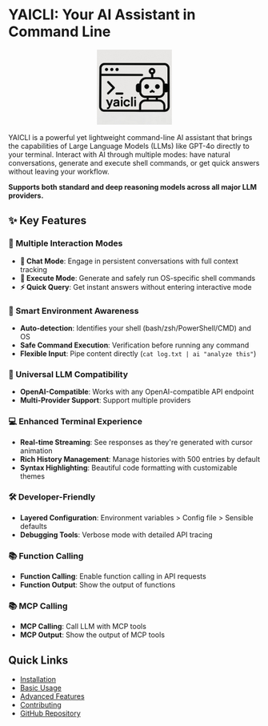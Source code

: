 # YAICLI: Your AI Assistant in Command Line

<p align="center">
  <img src="./assets/artwork/logo.png" width="150" alt="YAICLI Logo" />
</p>

YAICLI is a powerful yet lightweight command-line AI assistant that brings the capabilities of Large Language Models (LLMs) like GPT-4o directly to your terminal. Interact with AI through multiple modes: have natural conversations, generate and execute shell commands, or get quick answers without leaving your workflow.

**Supports both standard and deep reasoning models across all major LLM providers.**

## ✨ Key Features

### 🔄 Multiple Interaction Modes

- **💬 Chat Mode**: Engage in persistent conversations with full context tracking
- **🚀 Execute Mode**: Generate and safely run OS-specific shell commands
- **⚡ Quick Query**: Get instant answers without entering interactive mode

### 🧠 Smart Environment Awareness

- **Auto-detection**: Identifies your shell (bash/zsh/PowerShell/CMD) and OS
- **Safe Command Execution**: Verification before running any command
- **Flexible Input**: Pipe content directly (`cat log.txt | ai "analyze this"`)

### 🔌 Universal LLM Compatibility

- **OpenAI-Compatible**: Works with any OpenAI-compatible API endpoint
- **Multi-Provider Support**: Support multiple providers

### 💻 Enhanced Terminal Experience

- **Real-time Streaming**: See responses as they're generated with cursor animation
- **Rich History Management**: Manage histories with 500 entries by default
- **Syntax Highlighting**: Beautiful code formatting with customizable themes

### 🛠️ Developer-Friendly

- **Layered Configuration**: Environment variables > Config file > Sensible defaults
- **Debugging Tools**: Verbose mode with detailed API tracing

### 📚 Function Calling

- **Function Calling**: Enable function calling in API requests
- **Function Output**: Show the output of functions

### 📚 MCP Calling

- **MCP Calling**: Call LLM with MCP tools
- **MCP Output**: Show the output of MCP tools

## Quick Links

- [Installation](installation.md)
- [Basic Usage](usage/basic.md)
- [Advanced Features](usage/advanced.md)
- [Contributing](contributing.md)
- [GitHub Repository](https://github.com/vic4code/yaicli)
